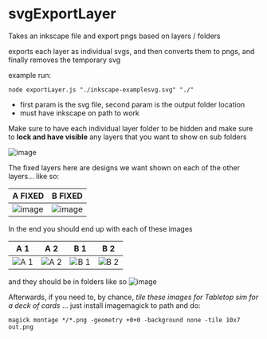 # svgExportLayer

Takes an inkscape file and export pngs based on layers / folders

exports each layer as individual svgs, and then converts them to pngs, and
finally removes the temporary svg

example run:

```
node exportLayer.js "./inkscape-examplesvg.svg" "./"
```

- first param is the svg file, second param is the output folder location
- must have inkscape on path to work

Make sure to have each individual layer folder to be hidden and make sure to **lock and have visible** any layers that you want to show on sub folders


![image](https://user-images.githubusercontent.com/1131494/120931808-3c71a280-c6c1-11eb-812b-0eeb0edb3af6.png)

The fixed layers here are designs we want shown on each of the other layers... like so:

A FIXED | B FIXED
--- | ---
![image](https://user-images.githubusercontent.com/1131494/120932039-2fa17e80-c6c2-11eb-8596-e1051b5aae82.png) | ![image](https://user-images.githubusercontent.com/1131494/120932026-257f8000-c6c2-11eb-9c0d-ecb939ddbb06.png)



In the end you should end up with each of these images

A 1 | A 2 | B 1 | B 2
--- | --- | --- | ---
![A 1](https://user-images.githubusercontent.com/1131494/120931908-96726800-c6c1-11eb-9eb4-459ae9482d08.png) | ![A 2](https://user-images.githubusercontent.com/1131494/120931909-96726800-c6c1-11eb-94e7-7ba3cd3fc55c.png) | ![B 1](https://user-images.githubusercontent.com/1131494/120931913-9ecaa300-c6c1-11eb-9438-68128c325afe.png) | ![B 2](https://user-images.githubusercontent.com/1131494/120931914-9ecaa300-c6c1-11eb-80bc-53c2af394a20.png)

and they should be in folders like so 
![image](https://user-images.githubusercontent.com/1131494/120931926-aee28280-c6c1-11eb-80b0-f5443dc81174.png)


Afterwards, if you need to, by chance, _tile these images for Tabletop sim for a deck of cards_ ... just install imagemagick to path and do:
```
magick montage */*.png -geometry +0+0 -background none -tile 10x7 out.png
```
